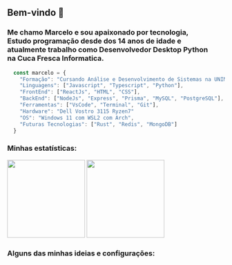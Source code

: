 <h2>Bem-vindo 🙌</h2>
<h3>
  Me chamo Marcelo e sou apaixonado por tecnologia, <br/>
  Estudo programação desde dos 14 anos de idade e <br/>
  atualmente trabalho como Desenvolvedor Desktop Python <br/>
  na Cuca Fresca Informatica.
</h3>

```javascript
  const marcelo = {
    "Formação": "Cursando Análise e Desenvolvimento de Sistemas na UNIMAR",
    "Linguagens": ["Javascript", "Typescript", "Python"],
    "FrontEnd": ["ReactJs", "HTML", "CSS"],
    "BackEnd": ["NodeJs", "Express", "Prisma", "MySQL", "PostgreSQL"],
    "Ferramentas": ["VsCode", "Terminal", "Git"],
    "Hardware": "Dell Vostro 3115 Ryzen7"
    "OS": "Windows 11 com WSL2 com Arch",
    "Futuras Tecnologias": ["Rust", "Redis", "MongoDB"]
  }
```

<h3>Minhas estatísticas: </h3>
<div>
  <img  height="180em" src="https://github-readme-stats.vercel.app/api?username=Marcelo-maga&show_icons=true&theme=dark&include_all_commits=true&count_private=true" />
  <img  height="180em" src="https://github-readme-stats.vercel.app/api/top-langs/?username=Marcelo-maga&layout=compact&theme=dark" />
<div>

<h3>Alguns das minhas ideias e configurações: </h3>